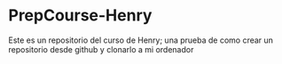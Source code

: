 # PrepCourse-Henry
Este es un repositorio del curso de Henry; una prueba de como crear un repositorio desde github y clonarlo a mi ordenador

